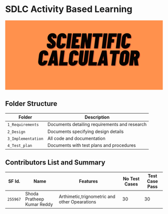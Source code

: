 # SDLC Activity Based Learning
![Poster](https://github.com/ShodaPratheepKumarReddy/stepin255967/blob/main/1_Requirements/Poster.png)


## Folder Structure
Folder             | Description
-------------------| -----------------------------------------
`1_Requirements`   | Documents detailing requirements and research
`2_Design`         | Documents specifying design details
`3_Implementation` | All code and documentation
`4_Test_plan`      | Documents with test plans and procedures

## Contributors List and Summary

SF Id. |  Name   |    Features    |No Test Cases|Test Case Pass
-------|---------|----------------|-------------|--------------
`255967` | Shoda Pratheep Kumar Reddy | Arthimetic,trignometric and other Opearations |  30   |  30     
   
